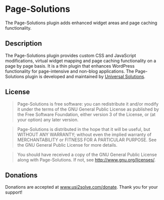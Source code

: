 # Page-Solutions #

The Page-Solutions plugin adds enhanced widget areas and page caching functionality.

## Description ##

The Page-Solutions plugin provides custom CSS and JavaScript modifications, virtual widget mapping and page caching functionality on a page by page basis. It is a thin plugin that enhances WordPress functionality for page-intensive and non-blog applications. The Page-Solutions plugin is developed and maintained by <a href="https://www.usi2solve.com">Universal Solutions</a>.

## License ##
> Page-Solutions is free software: you can redistribute it and/or modify it under the terms of the GNU General Public License 
as published by the Free Software Foundation, either version 3 of the License, or (at your option) any later version.

> Page-Solutions is distributed in the hope that it will be useful, but WITHOUT ANY WARRANTY; without even the implied warranty 
of MERCHANTABILITY or FITNESS FOR A PARTICULAR PURPOSE.  See the GNU General Public License for more details.

> You should have received a copy of the GNU General Public License along with Page-Solutions.  If not, see 
<http://www.gnu.org/licenses/>.

## Donations ##
Donations are accepted at <a href="https://www.usi2solve.com/donate/page-solutions">www.usi2solve.com/donate</a>. Thank you for your support!